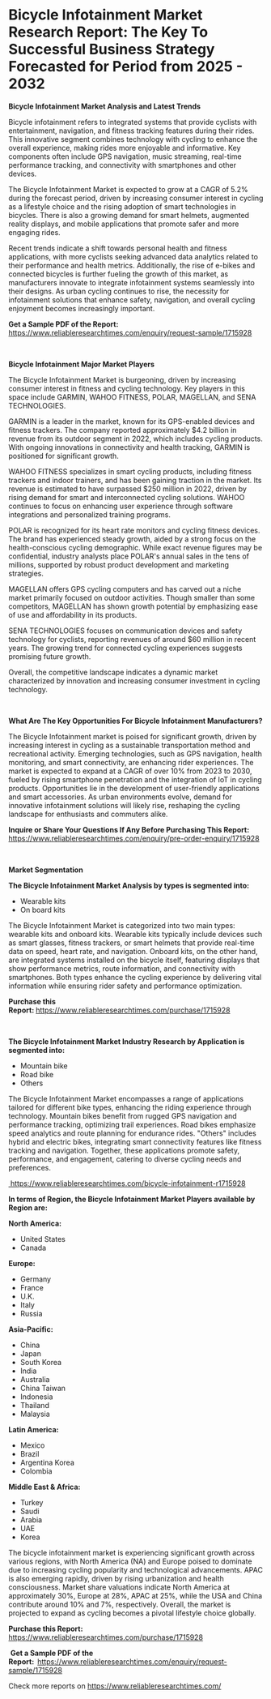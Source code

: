 <p><h1>Bicycle Infotainment Market Research Report: The Key To Successful Business Strategy Forecasted for Period from 2025 - 2032</h1></p><p><strong>Bicycle Infotainment Market Analysis and Latest Trends</strong></p>
<p><p>Bicycle infotainment refers to integrated systems that provide cyclists with entertainment, navigation, and fitness tracking features during their rides. This innovative segment combines technology with cycling to enhance the overall experience, making rides more enjoyable and informative. Key components often include GPS navigation, music streaming, real-time performance tracking, and connectivity with smartphones and other devices.</p><p>The Bicycle Infotainment Market is expected to grow at a CAGR of 5.2% during the forecast period, driven by increasing consumer interest in cycling as a lifestyle choice and the rising adoption of smart technologies in bicycles. There is also a growing demand for smart helmets, augmented reality displays, and mobile applications that promote safer and more engaging rides.</p><p>Recent trends indicate a shift towards personal health and fitness applications, with more cyclists seeking advanced data analytics related to their performance and health metrics. Additionally, the rise of e-bikes and connected bicycles is further fueling the growth of this market, as manufacturers innovate to integrate infotainment systems seamlessly into their designs. As urban cycling continues to rise, the necessity for infotainment solutions that enhance safety, navigation, and overall cycling enjoyment becomes increasingly important.</p></p>
<p><strong>Get a Sample PDF of the Report:&nbsp;</strong> <a href="https://www.reliableresearchtimes.com/enquiry/request-sample/1715928?utm_campaign=3311&utm_medium=2&utm_source=Github&utm_content=ia&utm_term=28032025&utm_id=bicycle-infotainment">https://www.reliableresearchtimes.com/enquiry/request-sample/1715928</a></p>
<p>&nbsp;</p>
<p><strong>Bicycle Infotainment Major Market Players</strong></p>
<p><p>The Bicycle Infotainment Market is burgeoning, driven by increasing consumer interest in fitness and cycling technology. Key players in this space include GARMIN, WAHOO FITNESS, POLAR, MAGELLAN, and SENA TECHNOLOGIES.</p><p>GARMIN is a leader in the market, known for its GPS-enabled devices and fitness trackers. The company reported approximately $4.2 billion in revenue from its outdoor segment in 2022, which includes cycling products. With ongoing innovations in connectivity and health tracking, GARMIN is positioned for significant growth.</p><p>WAHOO FITNESS specializes in smart cycling products, including fitness trackers and indoor trainers, and has been gaining traction in the market. Its revenue is estimated to have surpassed $250 million in 2022, driven by rising demand for smart and interconnected cycling solutions. WAHOO continues to focus on enhancing user experience through software integrations and personalized training programs.</p><p>POLAR is recognized for its heart rate monitors and cycling fitness devices. The brand has experienced steady growth, aided by a strong focus on the health-conscious cycling demographic. While exact revenue figures may be confidential, industry analysts place POLAR's annual sales in the tens of millions, supported by robust product development and marketing strategies.</p><p>MAGELLAN offers GPS cycling computers and has carved out a niche market primarily focused on outdoor activities. Though smaller than some competitors, MAGELLAN has shown growth potential by emphasizing ease of use and affordability in its products.</p><p>SENA TECHNOLOGIES focuses on communication devices and safety technology for cyclists, reporting revenues of around $60 million in recent years. The growing trend for connected cycling experiences suggests promising future growth.</p><p>Overall, the competitive landscape indicates a dynamic market characterized by innovation and increasing consumer investment in cycling technology.</p></p>
<p>&nbsp;</p>
<p><strong>What Are The Key Opportunities For Bicycle Infotainment Manufacturers?</strong></p>
<p><p>The Bicycle Infotainment market is poised for significant growth, driven by increasing interest in cycling as a sustainable transportation method and recreational activity. Emerging technologies, such as GPS navigation, health monitoring, and smart connectivity, are enhancing rider experiences. The market is expected to expand at a CAGR of over 10% from 2023 to 2030, fueled by rising smartphone penetration and the integration of IoT in cycling products. Opportunities lie in the development of user-friendly applications and smart accessories. As urban environments evolve, demand for innovative infotainment solutions will likely rise, reshaping the cycling landscape for enthusiasts and commuters alike.</p></p>
<p><strong>Inquire or Share Your Questions If Any Before Purchasing This Report:</strong> <a href="https://www.reliableresearchtimes.com/enquiry/pre-order-enquiry/1715928?utm_campaign=3311&utm_medium=2&utm_source=Github&utm_content=ia&utm_term=28032025&utm_id=bicycle-infotainment">https://www.reliableresearchtimes.com/enquiry/pre-order-enquiry/1715928</a></p>
<p>&nbsp;</p>
<p><strong>Market Segmentation</strong></p>
<p><strong>The Bicycle Infotainment Market Analysis by types is segmented into:</strong></p>
<p><ul><li>Wearable kits</li><li>On board kits</li></ul></p>
<p><p>The Bicycle Infotainment Market is categorized into two main types: wearable kits and onboard kits. Wearable kits typically include devices such as smart glasses, fitness trackers, or smart helmets that provide real-time data on speed, heart rate, and navigation. Onboard kits, on the other hand, are integrated systems installed on the bicycle itself, featuring displays that show performance metrics, route information, and connectivity with smartphones. Both types enhance the cycling experience by delivering vital information while ensuring rider safety and performance optimization.</p></p>
<p><strong>Purchase this Report:&nbsp;</strong><a href="https://www.reliableresearchtimes.com/purchase/1715928?utm_campaign=3311&utm_medium=2&utm_source=Github&utm_content=ia&utm_term=28032025&utm_id=bicycle-infotainment">https://www.reliableresearchtimes.com/purchase/1715928</a></p>
<p>&nbsp;</p>
<p><strong>The Bicycle Infotainment Market Industry Research by Application is segmented into:</strong></p>
<p><ul><li>Mountain bike</li><li>Road bike</li><li>Others</li></ul></p>
<p><p>The Bicycle Infotainment Market encompasses a range of applications tailored for different bike types, enhancing the riding experience through technology. Mountain bikes benefit from rugged GPS navigation and performance tracking, optimizing trail experiences. Road bikes emphasize speed analytics and route planning for endurance rides. "Others" includes hybrid and electric bikes, integrating smart connectivity features like fitness tracking and navigation. Together, these applications promote safety, performance, and engagement, catering to diverse cycling needs and preferences.</p></p>
<p><a href="https://www.reliableresearchtimes.com/bicycle-infotainment-r1715928?utm_campaign=3311&utm_medium=2&utm_source=Github&utm_content=ia&utm_term=28032025&utm_id=bicycle-infotainment">&nbsp;https://www.reliableresearchtimes.com/bicycle-infotainment-r1715928</a></p>
<p><strong>In terms of Region, the Bicycle Infotainment Market Players available by Region are:</strong></p>
<p>
    <p> <strong> North America: </strong>
        <ul>
            <li>United States</li>
            <li>Canada</li>
        </ul>
        </p> 
    <p> <strong> Europe: </strong>
        <ul>
            <li>Germany</li>
            <li>France</li>
            <li>U.K.</li>
            <li>Italy</li>
            <li>Russia</li>
        </ul>
        </p> 
    <p> <strong> Asia-Pacific: </strong>
        <ul>
            <li>China</li>
            <li>Japan</li>
            <li>South Korea</li>
            <li>India</li>
            <li>Australia</li>
            <li>China Taiwan</li>
            <li>Indonesia</li>
            <li>Thailand</li>
            <li>Malaysia</li>
        </ul>
        </p> 
    <p> <strong> Latin America: </strong>
        <ul>
            <li>Mexico</li>
            <li>Brazil</li>
            <li>Argentina Korea</li>
            <li>Colombia</li>
        </ul>
        </p> 
    <p> <strong> Middle East & Africa: </strong>
        <ul>
            <li>Turkey</li>
            <li>Saudi</li>
            <li>Arabia</li>
            <li>UAE</li>
            <li>Korea</li>
        </ul>
    </p>
    </p>
<p><p>The bicycle infotainment market is experiencing significant growth across various regions, with North America (NA) and Europe poised to dominate due to increasing cycling popularity and technological advancements. APAC is also emerging rapidly, driven by rising urbanization and health consciousness. Market share valuations indicate North America at approximately 30%, Europe at 28%, APAC at 25%, while the USA and China contribute around 10% and 7%, respectively. Overall, the market is projected to expand as cycling becomes a pivotal lifestyle choice globally.</p></p>
<p><strong>Purchase this Report: </strong><a href="https://www.reliableresearchtimes.com/purchase/1715928?utm_campaign=3311&utm_medium=2&utm_source=Github&utm_content=ia&utm_term=28032025&utm_id=bicycle-infotainment">https://www.reliableresearchtimes.com/purchase/1715928</a></p>
<p>&nbsp;<strong>Get a Sample PDF of the Report:&nbsp;&nbsp;</strong><a href="https://www.reliableresearchtimes.com/enquiry/request-sample/1715928?utm_campaign=3311&utm_medium=2&utm_source=Github&utm_content=ia&utm_term=28032025&utm_id=bicycle-infotainment">https://www.reliableresearchtimes.com/enquiry/request-sample/1715928</a></p>
<p><strong></strong></p>
<p>Check more reports on <a href="https://www.reliableresearchtimes.com/?utm_campaign=3311&utm_medium=2&utm_source=Github&utm_content=ia&utm_term=28032025&utm_id=bicycle-infotainment">https://www.reliableresearchtimes.com/</a></p>